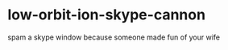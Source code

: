 low-orbit-ion-skype-cannon
==========================

spam a skype window because someone made fun of your wife
